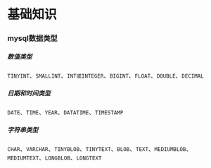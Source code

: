 # 基础知识

### mysql数据类型

##### 数值类型
`TINYINT`、`SMALLINT`、`INT或INTEGER`、`BIGINT`、`FLOAT`、`DOUBLE`、`DECIMAL`

##### 日期和时间类型
`DATE`、`TIME`、`YEAR`、`DATATIME`、`TIMESTAMP`

##### 字符串类型
`CHAR`、`VARCHAR`、`TINYBLOB`、`TINYTEXT`、`BLOB`、`TEXT`、`MEDIUMBLOB`、`MEDIUMTEXT`、`LONGBLOB`、`LONGTEXT`